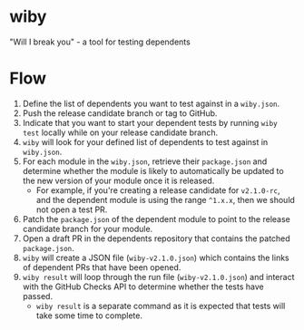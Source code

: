 # wiby
"Will I break you" - a tool for testing dependents

# Flow

1. Define the list of dependents you want to test against in a `wiby.json`.
1. Push the release candidate branch or tag to GitHub.
1. Indicate that you want to start your dependent tests by running `wiby test` locally while on your release candidate branch.
1. `wiby` will look for your defined list of dependents to test against in `wiby.json`.
1. For each module in the `wiby.json`, retrieve their `package.json` and determine whether the module is likely to automatically be updated to the new version of your module once it is released.
    - For example, if you're creating a release candidate for `v2.1.0-rc`, and the dependent module is using the range `^1.x.x`, then we should not open a test PR.
1. Patch the `package.json` of the dependent module to point to the release candidate branch for your module.
1. Open a draft PR in the dependents repository that contains the patched `package.json`.
1. `wiby` will create a JSON file (`wiby-v2.1.0.json`) which contains the links of dependent PRs that have been opened.
1. `wiby result` will loop through the run file (`wiby-v2.1.0.json`) and interact with the GitHub Checks API to determine whether the tests have passed.
   - `wiby result` is a separate command as it is expected that tests will take some time to complete.